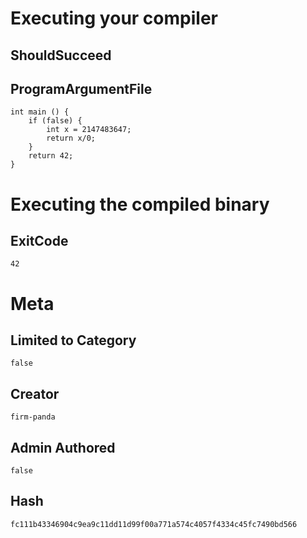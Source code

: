 # Executing your compiler

## ShouldSucceed

## ProgramArgumentFile

```
int main () {
    if (false) {
    	int x = 2147483647;
    	return x/0;
    }
    return 42;
}
```

# Executing the compiled binary

## ExitCode

```
42
```

# Meta

## Limited to Category

```
false
```

## Creator

```
firm-panda
```

## Admin Authored

```
false
```

## Hash

```
fc111b43346904c9ea9c11dd11d99f00a771a574c4057f4334c45fc7490bd566
```
